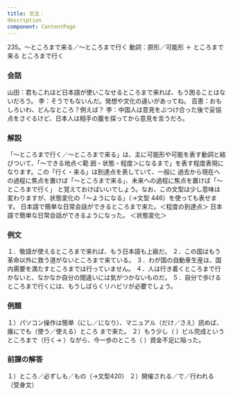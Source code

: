 ```yaml
---
title: 文法：
description
component: ContentPage
---
```



235。～ところまで来る／～ところまで行く
動詞：原形／可能形 ＋ ところまで来る
ところまで行く
### 会話
山田：君もこれほど日本語が使いこなせるところまで来れば、もう困ることはないだろう。
李：そうでもないんだ。発想や文化の違いがあってね。 百恵：おもしろいわ、どんなところ？例えば？
李：中国人は意見をぶつけ合った後で妥協点をさぐるけど、日本人は相手の腹を探ってから意見を言うだろ。
### 解説
「～ところまで行く／～ところまで来る」は、主に可能形や可能を表す動詞と結びついて、「～できる地点＜範
囲・状態・程度＞になるまで」を表す程度表現になります。この「行く・来る」は到達点を表していて、一般に 過去から現在への過程に焦点を置けば「～ところまで来る」、未来への過程に焦点を置けば「～ところまで行く」 と覚えておけばいいでしょう。なお、この文型は少し意味は変わりますが、状態変化の「～ようになる」（→文型
446）を使っても表せます。 日本語で簡単な日常会話ができるところまで来た。＜程度の到達点＞ 日本語で簡単な日常会話ができるようになった。 ＜状態変化＞
### 例文
１．敬語が使えるところまで来れば、もう日本語も上級だ。
２．この国はもう革命以外に救う道がないところまで来ている。
３．わが国の自動車生産は、国内需要を満たすところまでは行っていません。
４．人は行き着くところまで行かないと、なかなか自分の間違いには気がつかないものだ。
５．自分で歩けるところまで行くには、もうしばらくリハビリが必要でしょう。
### 例題
１）パソコン操作は簡単（にし／になり）、マニュアル（だけ／さえ）読めば、誰にでも（使う／使える）ところ まで来た。
２）もう少し（ ）ビル完成というところまで（行く→ ）ながら、今一歩のところ（ ）資金不足に陥った。
### 前課の解答
１）ところ／必ずしも／もの（→文型420）
２）開催される／で／行われる（受身文）
